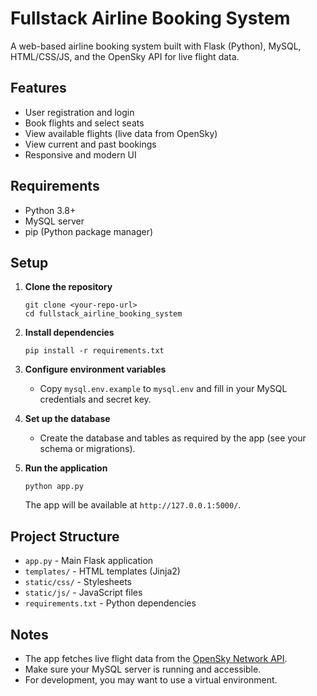 # Fullstack Airline Booking System

A web-based airline booking system built with Flask (Python), MySQL, HTML/CSS/JS, and the OpenSky API for live flight data.

## Features

- User registration and login
- Book flights and select seats
- View available flights (live data from OpenSky)
- View current and past bookings
- Responsive and modern UI

## Requirements

- Python 3.8+
- MySQL server
- pip (Python package manager)

## Setup

1. **Clone the repository**  
   ```
   git clone <your-repo-url>
   cd fullstack_airline_booking_system
   ```

2. **Install dependencies**  
   ```
   pip install -r requirements.txt
   ```

3. **Configure environment variables**  
   - Copy `mysql.env.example` to `mysql.env` and fill in your MySQL credentials and secret key.

4. **Set up the database**  
   - Create the database and tables as required by the app (see your schema or migrations).

5. **Run the application**  
   ```
   python app.py
   ```
   The app will be available at `http://127.0.0.1:5000/`.

## Project Structure

- `app.py` - Main Flask application
- `templates/` - HTML templates (Jinja2)
- `static/css/` - Stylesheets
- `static/js/` - JavaScript files
- `requirements.txt` - Python dependencies

## Notes

- The app fetches live flight data from the [OpenSky Network API](https://opensky-network.org/).
- Make sure your MySQL server is running and accessible.
- For development, you may want to use a virtual environment.

